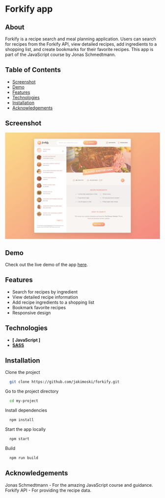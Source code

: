 # Forkify app

## About

Forkify is a recipe search and meal planning application. Users can search for recipes from the Forkify API, view detailed recipes, add ingredients to a shopping list, and create bookmarks for their favorite recipes. This app is part of the JavaScript course by Jonas Schmedtmann.

## Table of Contents

- [Screenshot](#screenshot)
- [Demo](#demo)
- [Features](#features)
- [Technologies](#technologies)
- [Installation](#installation)
- [Acknowledgements](#acknowledgements)

## Screenshot

![App Screenshot](./forify-app.jpg)

## Demo

Check out the live demo of the app [here](https://forkify-vlatko.netlify.app/).

## Features

- Search for recipes by ingredient
- View detailed recipe information
- Add recipe ingredients to a shopping list
- Bookmark favorite recipes
- Responsive design

## Technologies

- **[ JavaScript ]**
- **[ SASS](https://sass-lang.com/)**

## Installation

Clone the project

```bash
  git clone https://github.com/jakimoski/forkify.git
```

Go to the project directory

```bash
  cd my-project
```

Install dependencies

```bash
  npm install
```

Start the app locally

```bash
  npm start
```

Build

```bash
  npm run build
```

## Acknowledgements

Jonas Schmedtmann - For the amazing JavaScript course and guidance.
Forkify API - For providing the recipe data.
